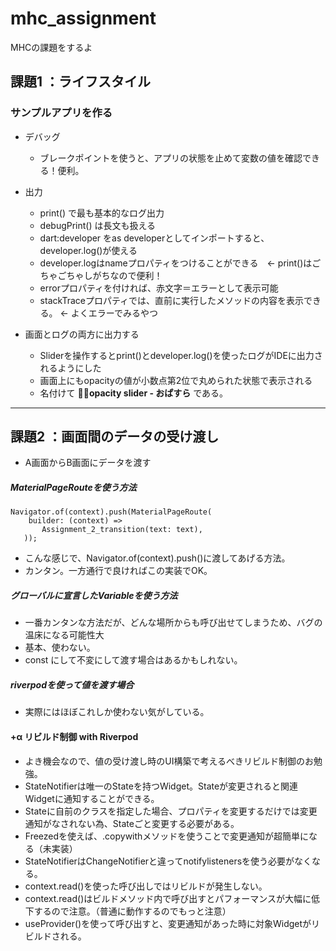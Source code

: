 # mhc_assignment

MHCの課題をするよ

## 課題1 ：ライフスタイル
### サンプルアプリを作る
 - デバッグ
   - ブレークポイントを使うと、アプリの状態を止めて変数の値を確認できる！便利。

 - 出力
   - print() で最も基本的なログ出力
   - debugPrint() は長文も扱える
   - dart:developer をas developerとしてインポートすると、developer.log()が使える
   - developer.logはnameプロパティをつけることができる　← print()はごちゃごちゃしがちなので便利！
   - errorプロパティを付ければ、赤文字＝エラーとして表示可能
   - stackTraceプロパティでは、直前に実行したメソッドの内容を表示できる。 ← よくエラーでみるやつ

 - 画面とログの両方に出力する
   - Sliderを操作するとprint()とdeveloper.log()を使ったログがIDEに出力されるようにした
   - 画面上にもopacityの値が小数点第2位で丸められた状態で表示される
   - 名付けて **👨‍🏫opacity slider - おぱすら** である。

***

## 課題2 ：画面間のデータの受け渡し
 - A画面からB画面にデータを渡す
  ##### MaterialPageRouteを使う方法
  ```
  Navigator.of(context).push(MaterialPageRoute(
      builder: (context) =>
         Assignment_2_transition(text: text),
     ));
  ```
  - こんな感じで、Navigator.of(context).push()に渡してあげる方法。
  - カンタン。一方通行で良ければこの実装でOK。
   ##### グローバルに宣言したVariableを使う方法
  - 一番カンタンな方法だが、どんな場所からも呼び出せてしまうため、バグの温床になる可能性大
  - 基本、使わない。
  - const にして不変にして渡す場合はあるかもしれない。
  
  
##### riverpodを使って値を渡す場合
  - 実際にはほぼこれしか使わない気がしている。

#### +α リビルド制御 with Riverpod
 - よき機会なので、値の受け渡し時のUI構築で考えるべきリビルド制御のお勉強。
 - StateNotifierは唯一のStateを持つWidget。Stateが変更されると関連Widgetに通知することができる。
 - Stateに自前のクラスを指定した場合、プロパティを変更するだけでは変更通知がなされない為、Stateごと変更する必要がある。
 - Freezedを使えば、.copywithメソッドを使うことで変更通知が超簡単になる（未実装）
 - StateNotifierはChangeNotifierと違ってnotifylistenersを使う必要がなくなる。
 - context.read()を使った呼び出しではリビルドが発生しない。
 - context.read()はビルドメソッド内で呼び出すとパフォーマンスが大幅に低下するので注意。（普通に動作するのでもっと注意）
 - useProvider()を使って呼び出すと、変更通知があった時に対象Widgetがリビルドされる。